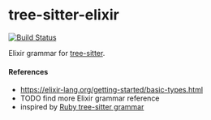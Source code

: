 tree-sitter-elixir
================

[![Build Status](https://travis-ci.org/jlgeering/tree-sitter-elixir.svg?branch=master)](https://travis-ci.org/jlgeering/tree-sitter-elixir)

Elixir grammar for [tree-sitter](https://github.com/tree-sitter/tree-sitter).

#### References

* https://elixir-lang.org/getting-started/basic-types.html
* TODO find more Elixir grammar reference
* inspired by [Ruby tree-sitter grammar](https://github.com/tree-sitter/tree-sitter-ruby)
